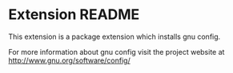 # Extension README

This extension is a package extension which installs gnu config.

For more information about gnu config visit the project website at
http://www.gnu.org/software/config/

